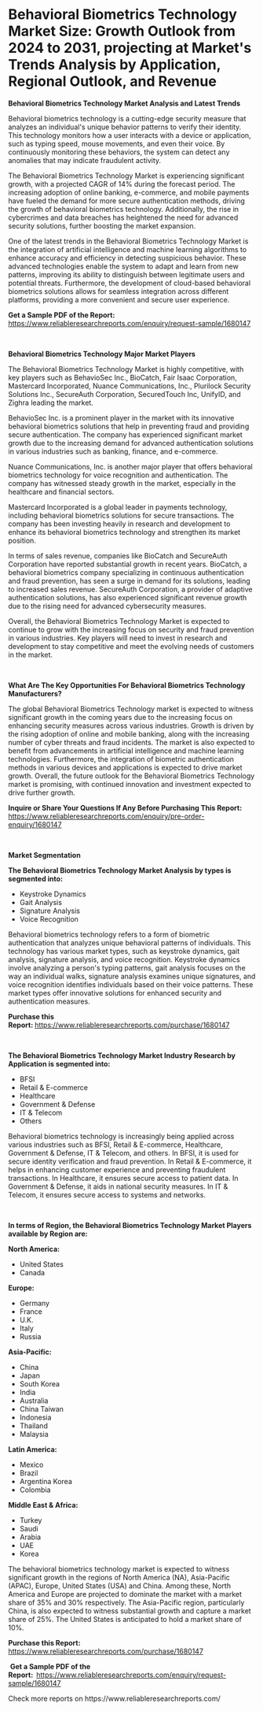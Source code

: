 <p><h1>Behavioral Biometrics Technology Market Size: Growth Outlook from 2024 to 2031, projecting at Market's Trends Analysis by Application, Regional Outlook, and Revenue</h1></p><p><strong>Behavioral Biometrics Technology Market Analysis and Latest Trends</strong></p>
<p><p>Behavioral biometrics technology is a cutting-edge security measure that analyzes an individual's unique behavior patterns to verify their identity. This technology monitors how a user interacts with a device or application, such as typing speed, mouse movements, and even their voice. By continuously monitoring these behaviors, the system can detect any anomalies that may indicate fraudulent activity.</p><p>The Behavioral Biometrics Technology Market is experiencing significant growth, with a projected CAGR of 14% during the forecast period. The increasing adoption of online banking, e-commerce, and mobile payments have fueled the demand for more secure authentication methods, driving the growth of behavioral biometrics technology. Additionally, the rise in cybercrimes and data breaches has heightened the need for advanced security solutions, further boosting the market expansion.</p><p>One of the latest trends in the Behavioral Biometrics Technology Market is the integration of artificial intelligence and machine learning algorithms to enhance accuracy and efficiency in detecting suspicious behavior. These advanced technologies enable the system to adapt and learn from new patterns, improving its ability to distinguish between legitimate users and potential threats. Furthermore, the development of cloud-based behavioral biometrics solutions allows for seamless integration across different platforms, providing a more convenient and secure user experience.</p></p>
<p><strong>Get a Sample PDF of the Report:&nbsp;</strong> <a href="https://www.reliableresearchreports.com/enquiry/request-sample/1680147">https://www.reliableresearchreports.com/enquiry/request-sample/1680147</a></p>
<p>&nbsp;</p>
<p><strong>Behavioral Biometrics Technology Major Market Players</strong></p>
<p><p>The Behavioral Biometrics Technology Market is highly competitive, with key players such as BehavioSec Inc., BioCatch, Fair Isaac Corporation, Mastercard Incorporated, Nuance Communications, Inc., Plurilock Security Solutions Inc., SecureAuth Corporation, SecuredTouch Inc, UnifyID, and Zighra leading the market.</p><p>BehavioSec Inc. is a prominent player in the market with its innovative behavioral biometrics solutions that help in preventing fraud and providing secure authentication. The company has experienced significant market growth due to the increasing demand for advanced authentication solutions in various industries such as banking, finance, and e-commerce.</p><p>Nuance Communications, Inc. is another major player that offers behavioral biometrics technology for voice recognition and authentication. The company has witnessed steady growth in the market, especially in the healthcare and financial sectors.</p><p>Mastercard Incorporated is a global leader in payments technology, including behavioral biometrics solutions for secure transactions. The company has been investing heavily in research and development to enhance its behavioral biometrics technology and strengthen its market position.</p><p>In terms of sales revenue, companies like BioCatch and SecureAuth Corporation have reported substantial growth in recent years. BioCatch, a behavioral biometrics company specializing in continuous authentication and fraud prevention, has seen a surge in demand for its solutions, leading to increased sales revenue. SecureAuth Corporation, a provider of adaptive authentication solutions, has also experienced significant revenue growth due to the rising need for advanced cybersecurity measures.</p><p>Overall, the Behavioral Biometrics Technology Market is expected to continue to grow with the increasing focus on security and fraud prevention in various industries. Key players will need to invest in research and development to stay competitive and meet the evolving needs of customers in the market.</p></p>
<p>&nbsp;</p>
<p><strong>What Are The Key Opportunities For Behavioral Biometrics Technology Manufacturers?</strong></p>
<p><p>The global Behavioral Biometrics Technology market is expected to witness significant growth in the coming years due to the increasing focus on enhancing security measures across various industries. Growth is driven by the rising adoption of online and mobile banking, along with the increasing number of cyber threats and fraud incidents. The market is also expected to benefit from advancements in artificial intelligence and machine learning technologies. Furthermore, the integration of biometric authentication methods in various devices and applications is expected to drive market growth. Overall, the future outlook for the Behavioral Biometrics Technology market is promising, with continued innovation and investment expected to drive further growth.</p></p>
<p><strong>Inquire or Share Your Questions If Any Before Purchasing This Report:</strong> <a href="https://www.reliableresearchreports.com/enquiry/pre-order-enquiry/1680147">https://www.reliableresearchreports.com/enquiry/pre-order-enquiry/1680147</a></p>
<p>&nbsp;</p>
<p><strong>Market Segmentation</strong></p>
<p><strong>The Behavioral Biometrics Technology Market Analysis by types is segmented into:</strong></p>
<p><ul><li>Keystroke Dynamics</li><li>Gait Analysis</li><li>Signature Analysis</li><li>Voice Recognition</li></ul></p>
<p><p>Behavioral biometrics technology refers to a form of biometric authentication that analyzes unique behavioral patterns of individuals. This technology has various market types, such as keystroke dynamics, gait analysis, signature analysis, and voice recognition. Keystroke dynamics involve analyzing a person's typing patterns, gait analysis focuses on the way an individual walks, signature analysis examines unique signatures, and voice recognition identifies individuals based on their voice patterns. These market types offer innovative solutions for enhanced security and authentication measures.</p></p>
<p><strong>Purchase this Report:&nbsp;</strong><a href="https://www.reliableresearchreports.com/purchase/1680147">https://www.reliableresearchreports.com/purchase/1680147</a></p>
<p>&nbsp;</p>
<p><strong>The Behavioral Biometrics Technology Market Industry Research by Application is segmented into:</strong></p>
<p><ul><li>BFSI</li><li>Retail & E-commerce</li><li>Healthcare</li><li>Government & Defense</li><li>IT & Telecom</li><li>Others</li></ul></p>
<p><p>Behavioral biometrics technology is increasingly being applied across various industries such as BFSI, Retail & E-commerce, Healthcare, Government & Defense, IT & Telecom, and others. In BFSI, it is used for secure identity verification and fraud prevention. In Retail & E-commerce, it helps in enhancing customer experience and preventing fraudulent transactions. In Healthcare, it ensures secure access to patient data. In Government & Defense, it aids in national security measures. In IT & Telecom, it ensures secure access to systems and networks.</p></p>
<p>&nbsp;</p>
<p><strong>In terms of Region, the Behavioral Biometrics Technology Market Players available by Region are:</strong></p>
<p>
    <p> <strong> North America: </strong>
        <ul>
            <li>United States</li>
            <li>Canada</li>
        </ul>
        </p> 
    <p> <strong> Europe: </strong>
        <ul>
            <li>Germany</li>
            <li>France</li>
            <li>U.K.</li>
            <li>Italy</li>
            <li>Russia</li>
        </ul>
        </p> 
    <p> <strong> Asia-Pacific: </strong>
        <ul>
            <li>China</li>
            <li>Japan</li>
            <li>South Korea</li>
            <li>India</li>
            <li>Australia</li>
            <li>China Taiwan</li>
            <li>Indonesia</li>
            <li>Thailand</li>
            <li>Malaysia</li>
        </ul>
        </p> 
    <p> <strong> Latin America: </strong>
        <ul>
            <li>Mexico</li>
            <li>Brazil</li>
            <li>Argentina Korea</li>
            <li>Colombia</li>
        </ul>
        </p> 
    <p> <strong> Middle East & Africa: </strong>
        <ul>
            <li>Turkey</li>
            <li>Saudi</li>
            <li>Arabia</li>
            <li>UAE</li>
            <li>Korea</li>
        </ul>
    </p>
    </p>
<p><p>The behavioral biometrics technology market is expected to witness significant growth in the regions of North America (NA), Asia-Pacific (APAC), Europe, United States (USA) and China. Among these, North America and Europe are projected to dominate the market with a market share of 35% and 30% respectively. The Asia-Pacific region, particularly China, is also expected to witness substantial growth and capture a market share of 25%. The United States is anticipated to hold a market share of 10%.</p></p>
<p><strong>Purchase this Report: </strong><a href="https://www.reliableresearchreports.com/purchase/1680147">https://www.reliableresearchreports.com/purchase/1680147</a></p>
<p>&nbsp;<strong>Get a Sample PDF of the Report:&nbsp;&nbsp;</strong><a href="https://www.reliableresearchreports.com/enquiry/request-sample/1680147">https://www.reliableresearchreports.com/enquiry/request-sample/1680147</a></p>
<p><strong></strong></p>
<p>Check more reports on https://www.reliableresearchreports.com/</p>